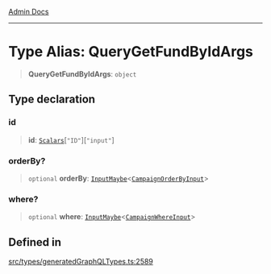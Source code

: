 [Admin Docs](/)

***

# Type Alias: QueryGetFundByIdArgs

> **QueryGetFundByIdArgs**: `object`

## Type declaration

### id

> **id**: [`Scalars`](Scalars.md)\[`"ID"`\]\[`"input"`\]

### orderBy?

> `optional` **orderBy**: [`InputMaybe`](InputMaybe.md)\<[`CampaignOrderByInput`](CampaignOrderByInput.md)\>

### where?

> `optional` **where**: [`InputMaybe`](InputMaybe.md)\<[`CampaignWhereInput`](CampaignWhereInput.md)\>

## Defined in

[src/types/generatedGraphQLTypes.ts:2589](https://github.com/Suyash878/talawa-api/blob/cfd688207611ba245c99edd8dbaccb2cdbf6a043/src/types/generatedGraphQLTypes.ts#L2589)
